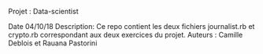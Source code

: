 Projet : Data-scientist

Date 04/10/18
Description: Ce repo contient les deux fichiers journalist.rb et crypto.rb correspondant aux deux exercices du projet.
Auteurs : Camille Deblois et Rauana Pastorini
